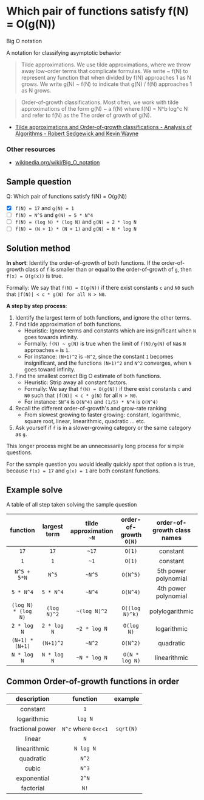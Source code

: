 # Which pair of functions satisfy f(N) = O(g(N))

Big O notation

A notation for classifying asymptotic behavior

> Tilde approximations. We use tilde approximations, where we throw away low-order terms that complicate formulas. We write ~ f(N) to represent any function that when divided by f(N) approaches 1 as N grows. We write g(N) ~ f(N) to indicate that g(N) / f(N) approaches 1 as N grows.

> Order-of-growth classifications. Most often, we work with tilde approximations of the form g(N) ~ a f(N) where f(N) = N^b log^c N and refer to f(N) as the The order of growth of g(N).
- [Tilde approximations and Order-of-growth classifications - Analysis of Algorithms - Robert Sedgewick and Kevin Wayne](https://algs4.cs.princeton.edu/14analysis/)

### Other resources
- [wikipedia.org/wiki/Big_O_notation](https://en.wikipedia.org/wiki/Big_O_notation)

## Sample question

Q: Which pair of functions satisfy f(N) = O(g(N))

- [x] `f(N) = 17` and `g(N) = 1`
- [ ] `f(N) = N^5` and `g(N) = 5 * N^4`
- [ ] `f(N) = (log N) * (log N)` and `g(N) = 2 * log N`
- [ ] `f(N) = (N + 1) * (N + 1)` and `g(N) = N * log N`

## Solution method
**In short**: Identify the order-of-growth of both functions. If the order-of-growth class of `f` is smaller than or equal to the order-of-growth of `g`, then `f(x) = O(g(x))` is true.

Formally: We say that `f(N) = O(g(N))` if there exist constants `c` and `N0` such that `|f(N)| < c * g(N) for all N > N0`.

**A step by step process**:

1. Identify the largest term of both functions, and ignore the other terms.
2. Find tilde approximation of both functions.
    - Heuristic: Ignore terms and constants which are insignificant when `N` goes towards infinity.
    - Formally: `f(N) ~ g(N)` is true when the limit of `f(N)/g(N)` of `N`as `N` approaches `∞` is `1`.
    - For instance: `(N+1)^2` is `~N^2`, since the constant `1` becomes insignificant, and the functions `(N+1)^2` and `N^2` converges, when `N` goes toward infinity.
3. Find the smallest correct Big O estimate of both functions.
    - Heuristic: Strip away all constant factors.
    - Formally: We say that `f(N) = O(g(N))` if there exist constants `c` and `N0` such that `|f(N)| < c * g(N)` for all `N > N0`.
    - For instance: `5N^4` is `O(N^4)` and `(1/5) * N^4` is `O(N^4)`
4. Recall the different order-of-growth's and grow-rate ranking
    - From slowest growing to faster growing: constant, logarithmic, square root, linear, linearithmic, quadratic ... etc.
5. Ask yourself if `f` is in a slower-growing category or the same category as `g`.

This longer process might be an unnecessarily long process for simple questions.

For the sample question you would ideally quickly spot that option a is true, because `f(x) = 17` and `g(x) = 1` are both constant functions.

## Example solve

A table of all step taken solving the sample question

|function             | largest term | tilde approximation `~N` | order-of-growth `O(N)` | order-of-growth class names | 
|:-:                  |:-:           |:-:                       |:-:                     |:-:                          |
|`17`                 |`17`          |`~17`                     |`O(1)`                  | constant                    |
|`1`                  |`1`           |`~1`                      |`O(1)`                  | constant                    |
|`N^5 + 5*N`          |`N^5`         |`~N^5`                    |`O(N^5)`                | 5th power polynomial        |
|`5 * N^4`            |`5 * N^4`     |`~N^4`                    |`O(N^4)`                | 4th power polynomial        |
|`(log N) * (log N)`  |`(log N)^2`   |`~(log N)^2`              |`O((log N)^k)`          | polylogarithmic             |
|`2 * log N`          |`2 * log N`   |`~2 * log N`              |`O(log N)`              | logarithmic                 |
|`(N+1) * (N+1)`      |`(N+1)^2`     |`~N^2`                    |`O(N^2)`                | quadratic                   |
|`N * log N`          |`N * log N`   |`~N * log N`              |`O(N * log N)`          | linearithmic                |

## Common Order-of-growth functions in order

| description        | function           |example        |
|:-:                 |:-:                 |:-:            |
|constant            |`1`                 |               |
|logarithmic         |`log N`             |               |
|fractional power    |`N^c` where `0<c<1` |`sqrt(N)`      |
|linear              |`N`                 |               |
|linearithmic        |`N log N`           |               |
|quadratic           |`N^2`               |               |
|cubic               |`N^3`               |               |
|exponential         |`2^N`               |               |
|factorial           |`N!`                |               |
